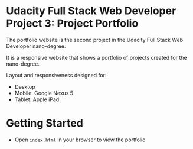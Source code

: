 # Udacity Full Stack Web Developer Project 3: Project Portfolio
The portfolio website is the second project in the Udacity Full Stack Web Developer nano-degree.

It is a responsive website that shows a portfolio of projects created for the nano-degree.

Layout and responsiveness designed for:
* Desktop
* Mobile: Google Nexus 5
* Tablet: Apple iPad

# Getting Started
* Open `index.html` in your browser to view the portfolio